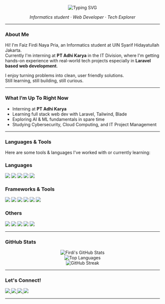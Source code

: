 <!-- GitHub Profile README -->

<p align="center">
  <img src="https://readme-typing-svg.herokuapp.com?font=Fira+Code&size=24&duration=3000&pause=1000&color=FF0000&center=true&vCenter=true&width=435&lines=Hi+there!+👋+I'm+Firdi;Welcome+to+my+GitHub+profile!" alt="Typing SVG" />
</p>

<p align="center">
  <em>Informatics student · Web Developer · Tech Explorer</em>
</p>

---

### About Me

Hi! I'm Faiz Firdi Naya Pria, an Informatics student at UIN Syarif Hidayatullah Jakarta.  
Currently I'm interning at **PT Adhi Karya** in the IT Division, where I'm getting hands-on experience with real-world tech projects especially in **Laravel based web development**.

I enjoy turning problems into clean, user friendly solutions.  
Still learning, still building, still curious. 

---

### What I’m Up To Right Now

- Interning at **PT Adhi Karya** 
- Learning full stack web dev with Laravel, Tailwind, Blade
- Exploring AI & ML fundamentals in spare time
- Studying Cybersecurity, Cloud Computing, and IT Project Management

---

### Languages & Tools

Here are some tools & languages I've worked with or currently learning:

### Languages
<p>
  <img src="https://img.shields.io/badge/PHP-777BB4?style=for-the-badge&logo=php&logoColor=white"/>
  <img src="https://img.shields.io/badge/JavaScript-F7DF1E?style=for-the-badge&logo=javascript&logoColor=black"/>
  <img src="https://img.shields.io/badge/Python-3776AB?style=for-the-badge&logo=python&logoColor=white"/>
  <img src="https://img.shields.io/badge/SQL-003B57?style=for-the-badge&logo=postgresql&logoColor=white"/>
  <img src="https://img.shields.io/badge/Java-ED8B00?style=for-the-badge&logo=java&logoColor=white"/>
</p>

### Frameworks & Tools
<p>
  <img src="https://img.shields.io/badge/Laravel-FF2D20?style=for-the-badge&logo=laravel&logoColor=white"/>
  <img src="https://img.shields.io/badge/Tailwind_CSS-06B6D4?style=for-the-badge&logo=tailwind-css&logoColor=white"/>
  <img src="https://img.shields.io/badge/Bootstrap-7952B3?style=for-the-badge&logo=bootstrap&logoColor=white"/>
  <img src="https://img.shields.io/badge/OpenCV-5C3EE8?style=for-the-badge&logo=opencv&logoColor=white"/>
  <img src="https://img.shields.io/badge/Git-F05032?style=for-the-badge&logo=git&logoColor=white"/>
  <img src="https://img.shields.io/badge/VSCode-007ACC?style=for-the-badge&logo=visual-studio-code&logoColor=white"/>
</p>

### Others
<p>
  <img src="https://img.shields.io/badge/Figma-F24E1E?style=for-the-badge&logo=figma&logoColor=white"/>
  <img src="https://img.shields.io/badge/Trello-0052CC?style=for-the-badge&logo=trello&logoColor=white"/>
  <img src="https://img.shields.io/badge/Notion-000000?style=for-the-badge&logo=notion&logoColor=white"/>
  <img src="https://img.shields.io/badge/MATLAB-0076A8?style=for-the-badge&logo=Mathworks&logoColor=white"/>
  <img src="https://img.shields.io/badge/Linux-FCC624?style=for-the-badge&logo=linux&logoColor=black"/>
</p>

---

### GitHub Stats

<p align="center">
  <img src="https://github-readme-stats.vercel.app/api?username=faizfrdi&show_icons=true&theme=tokyonight" alt="Firdi's GitHub Stats" />
  <br/>
  <img src="https://github-readme-stats.vercel.app/api/top-langs/?username=faizfrdi&layout=compact&theme=tokyonight" alt="Top Languages" />
  <br/>
  <img src="https://github-readme-streak-stats.herokuapp.com/?user=faizfrdi&theme=tokyonight" alt="GitHub Streak"/>
</p>

---

### Let's Connect!

<p>
  <a href="https://www.linkedin.com/in/faiz-firdi-naya-pria" target="_blank">
    <img src="https://img.shields.io/badge/LinkedIn-0A66C2?style=for-the-badge&logo=linkedin&logoColor=white"/>
  </a>
  <a href="mailto:faizfirdinayapria@email.com" target="_blank">
    <img src="https://img.shields.io/badge/Email-D14836?style=for-the-badge&logo=gmail&logoColor=white"/>
  </a>
  <a href="https://yourportfolio.com" target="_blank">
    <img src="https://img.shields.io/badge/Portfolio-000000?style=for-the-badge&logo=firefox&logoColor=white"/>
  </a>
  <a href="https://discord.com/users/755246149509578772" target="_blank">
  <img src="https://img.shields.io/badge/Discord-5865F2?style=for-the-badge&logo=discord&logoColor=white"/>
  </a>
</p>

---
